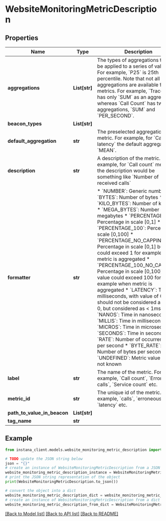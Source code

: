 # WebsiteMonitoringMetricDescription


## Properties

Name | Type | Description | Notes
------------ | ------------- | ------------- | -------------
**aggregations** | **List[str]** | The types of aggregations that can be applied to a series of values. For example, &#x60;P25&#x60; is 25th percentile. Note that not all aggregations are available for metrics. For example, &#x60;Trace count&#x60; has only &#x60;SUM&#x60; as an aggregation whereas &#x60;Call Count&#x60; has two aggregations, &#x60;SUM&#x60; and &#x60;PER_SECOND&#x60;.  | 
**beacon_types** | **List[str]** |  | 
**default_aggregation** | **str** | The preselected aggregation for a metric. For example, for &#x60;Call latency&#x60; the default aggregation is &#x60;MEAN&#x60;. | [optional] 
**description** | **str** | A description of the metric. For example, for &#x60;Call count&#x60; metric, the description would be something like &#x60;Number of received calls&#x60; | [optional] 
**formatter** | **str** | * &#x60;NUMBER&#x60;: Generic number * &#x60;BYTES&#x60;: Number of bytes * &#x60;KILO_BYTES&#x60;: Number of kilobytes * &#x60;MEGA_BYTES&#x60;: Number of megabytes * &#x60;PERCENTAGE&#x60;: Percentage in scale [0,1] * &#x60;PERCENTAGE_100&#x60;: Percentage in scale [0,100] * &#x60;PERCENTAGE_NO_CAPPING&#x60;: Percentage in scale [0,1] but value could exceed 1 for example when metric is aggregated * &#x60;PERCENTAGE_100_NO_CAPPING&#x60;: Percentage in scale [0,100] but value could exceed 100 for example when metric is aggregated * &#x60;LATENCY&#x60;: Time in milliseconds, with value of 0 should not be considered a a strict 0, but considered as &lt; 1ms * &#x60;NANOS&#x60;: Time in nanoseconds * &#x60;MILLIS&#x60;: Time in milliseconds * &#x60;MICROS&#x60;: Time in microseconds * &#x60;SECONDS&#x60;: Time in seconds * &#x60;RATE&#x60;: Number of occurrences per second * &#x60;BYTE_RATE&#x60;: Number of bytes per second * &#x60;UNDEFINED&#x60;: Metric value unit is not known  | 
**label** | **str** | The name of the metric. For example, &#x60;Call count&#x60;, &#x60;Erroneous calls&#x60;, &#x60;Service count&#x60; etc. | 
**metric_id** | **str** | The unique id of the metric. For example, &#x60;calls&#x60;, &#x60;erroneousCalls&#x60;, &#x60;latency&#x60; etc. | 
**path_to_value_in_beacon** | **List[str]** |  | [optional] 
**tag_name** | **str** |  | [optional] 

## Example

```python
from instana_client.models.website_monitoring_metric_description import WebsiteMonitoringMetricDescription

# TODO update the JSON string below
json = "{}"
# create an instance of WebsiteMonitoringMetricDescription from a JSON string
website_monitoring_metric_description_instance = WebsiteMonitoringMetricDescription.from_json(json)
# print the JSON string representation of the object
print(WebsiteMonitoringMetricDescription.to_json())

# convert the object into a dict
website_monitoring_metric_description_dict = website_monitoring_metric_description_instance.to_dict()
# create an instance of WebsiteMonitoringMetricDescription from a dict
website_monitoring_metric_description_from_dict = WebsiteMonitoringMetricDescription.from_dict(website_monitoring_metric_description_dict)
```
[[Back to Model list]](../README.md#documentation-for-models) [[Back to API list]](../README.md#documentation-for-api-endpoints) [[Back to README]](../README.md)


